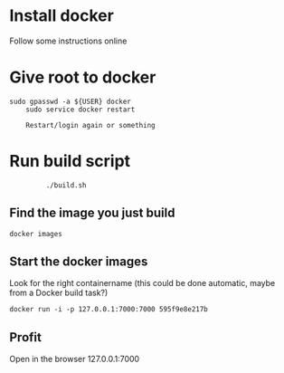 # Install docker
Follow some instructions online 

# Give root to docker

    sudo gpasswd -a ${USER} docker
        sudo service docker restart

        Restart/login again or something
         
# Run build script

             ./build.sh

## Find the image you just build

    docker images

## Start the docker images
Look for the right containername (this could be done automatic, maybe from a Docker build task?)

    docker run -i -p 127.0.0.1:7000:7000 595f9e8e217b

## Profit
Open in the browser 127.0.0.1:7000

